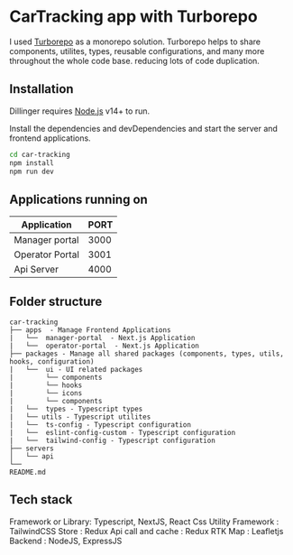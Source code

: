 # CarTracking app with Turborepo

I used [Turborepo](https://turborepo.org/) as a monorepo solution. Turborepo helps to share components, utilites, types, reusable configurations, and many more throughout the whole code base. reducing lots of code duplication.

## Installation

Dillinger requires [Node.js](https://nodejs.org/) v14+ to run.

Install the dependencies and devDependencies and start the server and frontend applications.

```sh
cd car-tracking
npm install
npm run dev
```

## Applications running on

| Application     | PORT |
| --------------- | ---- |
| Manager portal  | 3000 |
| Operator Portal | 3001 |
| Api Server      | 4000 |

## Folder structure

```
car-tracking
├── apps  - Manage Frontend Applications
|   └──  manager-portal  - Next.js Application
|   └──  operator-portal  - Next.js Application
├── packages - Manage all shared packages (components, types, utils, hooks, configuration)
|   └──  ui - UI related packages
|        └── components
|        └── hooks
|        └── icons
|        └── components
|   └──  types - Typescript types
|   └── utils - Typescript utilites
|   └──  ts-config - Typescript configuration
|   └──  eslint-config-custom - Typescript configuration
|   └──  tailwind-config - Typescript configuration
├── servers
│   └── api
└──
README.md
```

## Tech stack

Framework or Library: Typescript, NextJS, React
Css Utility Framework : TailwindCSS
Store : Redux
Api call and cache : Redux RTK
Map : Leafletjs
Backend : NodeJS, ExpressJS
